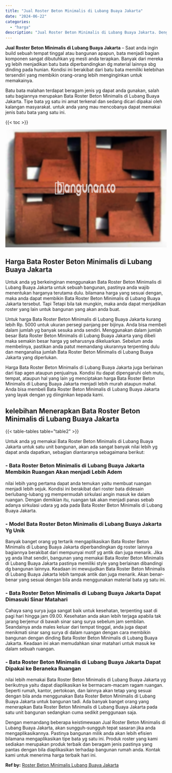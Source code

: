 ```yaml
---
title: "Jual Roster Beton Minimalis di Lubang Buaya Jakarta"
date: "2024-06-22"
categories: 
  - "harga"
description: "Jual Roster Beton Minimalis di Lubang Buaya Jakarta. Dengan memandang beberapa keistimewaan Jual Roster Beton Minimalis di Lubang Buaya Jakarta, akan sungguh..."
---
```


**Jual Roster Beton Minimalis di Lubang Buaya Jakarta** – Saat anda ingin build sebuah tempat tinggal atau bangunan apapun, bata menjadi bagian komponen sangat dibutuhkan yg mesti anda terapkan. Banyak dari mereka yg lebih menjadikan batu bata diperbandingkan dg material lainnya sbg dinding pada hunian. Kondisi ini berakibat dari batu bata memiliki kelebihan tersendiri yang membikin orang-orang lebih menginginkan untuk memakainya.

Batu bata malahan terdapat beragam jenis yg dapat anda gunakan, salah satu bagiannya merupakan Bata Roster Beton Minimalis di Lubang Buaya Jakarta. Tipe bata yg satu ini amat terkenal dan sedang dicari dipakai oleh kalangan masyarakat. untuk anda yang mau mencobanya dapat memakai jenis batu bata yang satu ini.

{{< toc >}}

![Jual Roster Beton Minimalis di Lubang Buaya Jakarta](/images/bata-roster-minimalis-14.png)

## Harga Bata Roster Beton Minimalis di Lubang Buaya Jakarta

Untuk anda yg berkeinginan menggunakan Bata Roster Beton Minimalis di Lubang Buaya Jakarta untuk sebuah bangunan, pastinya anda wajib menentukan harganya terutama dulu. bilamana harga yang sesuai dengan, maka anda dapat membikin Bata Roster Beton Minimalis di Lubang Buaya Jakarta tersebut. Tapi Tetapi bila tak mungkin, maka anda dapat menjadikan roster yang lain untuk bangunan yang akan anda buat.

Untuk harga Bata Roster Beton Minimalis di Lubang Buaya Jakarta kurang lebih Rp. 5000 untuk ukuran persegi panjang per bijinya. Anda bisa membeli dalam jumlah yg banyak sesuka anda sendiri. Menggunakan dalam jumlah besar Bata Roster Beton Minimalis di Lubang Buaya Jakarta yang dibeli maka semakin besar harga yg seharusnya dikeluarkan. Sebelum anda membelinya, pastikan anda patut memandang ukurannya terpenting dulu dan menganalisa jumlah Bata Roster Beton Minimalis di Lubang Buaya Jakarta yang diperlukan.

Harga Bata Roster Beton Minimalis di Lubang Buaya Jakarta juga berlainan dari tiap agen ataupun penjualnya. Kondisi itu dapat dipengaruhi oleh mutu, tempat, ataupun hal yang lain yg menciptakan harga Bata Roster Beton Minimalis di Lubang Buaya Jakarta menjadi lebih murah ataupun mahal. Anda bisa membeli Bata Roster Beton Minimalis di Lubang Buaya Jakarta yang layak dengan yg diinginkan kepada kami.

## kelebihan Menerapkan Bata Roster Beton Minimalis di Lubang Buaya Jakarta

{{< table-tables table="table2" >}}

Untuk anda yg memakai Bata Roster Beton Minimalis di Lubang Buaya Jakarta untuk satu unit bangunan, akan ada sangat banyak nilai lebih yg dapat anda dapatkan, sebagian diantaranya sebagaimana berikut:

### \- Bata Roster Beton Minimalis di Lubang Buaya Jakarta Membikin Ruangan Akan menjadi Lebih Adem

nilai lebih yang pertama dapat anda temukan yaitu membuat ruangan menjadi lebih sejuk. Kondisi ini berakibat dari roster bata didesain berlubang-lubang yg mempermudah sirkulasi angin masuk ke dalam ruangan. Dengan demikian itu, ruangan tak akan menjadi panas sebab adanya sirkulasi udara yg ada pada Bata Roster Beton Minimalis di Lubang Buaya Jakarta.

### \- Model Bata Roster Beton Minimalis di Lubang Buaya Jakarta Yg Unik

Banyak banget orang yg tertarik mengaplikasikan Bata Roster Beton Minimalis di Lubang Buaya Jakarta diperbandingkan dg roster lainnya bagiannya berakibat dari mempunyai motif yg antik dan juga menarik. Jika yg anda lihat sendiri, bangunan yang memakai Bata Roster Beton Minimalis di Lubang Buaya Jakarta pastinya memiliki style yang berlainan dibandingi dg bangunan lainnya. Keadaan ini mewujudkan Bata Roster Beton Minimalis di Lubang Buaya Jakarta lebih tampak antik dan juga menarik. Akan benar-benar yang sesuai dengan bila anda menggunakan material bata yg satu ini.

### \- Bata Roster Beton Minimalis di Lubang Buaya Jakarta Dapat Dimasuki Sinar Matahari

Cahaya sang surya juga sangat baik untuk kesehatan, terpenting saat di pagi hari hingga jam 09.00. Kesehatan anda akan lebih terjaga apabila tak jarang berjemur di bawah sinar sang surya sebelum jam sembilan. Seandainya anda males keluar dari tempat tinggal, anda juga dapat menikmati sinar sang surya di dalam ruangan dengan cara membikin bangunan dengan dinding Bata Roster Beton Minimalis di Lubang Buaya Jakarta. Keadaan ini akan memudahkan sinar matahari untuk masuk ke dalam sebuah ruangan.

### \- Bata Roster Beton Minimalis di Lubang Buaya Jakarta Dapat Dipakai ke Beraneka Ruangan

nilai lebih memakai Bata Roster Beton Minimalis di Lubang Buaya Jakarta yg berikutnya yaitu dapat diaplikasikan ke bermacam-macam ragam ruangan. Seperti rumah, kantor, pertokoan, dan lainnya akan tetap yang sesuai dengan bila anda menggunakan Bata Roster Beton Minimalis di Lubang Buaya Jakarta untuk bangunan tadi. Ada banyak banget orang yang menerapkan Bata Roster Beton Minimalis di Lubang Buaya Jakarta pada satu unit bangunan sedangkan cuma sedikit penggunaan saja.

Dengan memandang beberapa keistimewaan Jual Roster Beton Minimalis di Lubang Buaya Jakarta, akan sungguh-sungguh tepat sasaran jika anda mengaplikasikannya. Pastinya bangunan milik anda akan lebih efisien bilamana mengaplikasikan tipe bata yg satu ini. Produk roster yang kami sediakan merupakan produk terbaik dan beragam jenis pastinya yang pantas dengan bila diaplikasikan terhadap bangunan rumah anda. Kontak kami untuk menerima harga terbaik hari ini.

**Ref by:** [Roster Beton Minimalis Lubang Buaya Jakarta](https://id.wikipedia.org/wiki/Roster)
